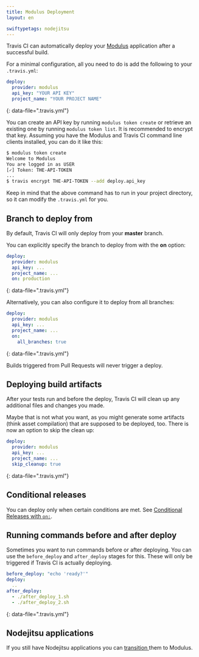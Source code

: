 ```yaml
---
title: Modulus Deployment
layout: en

swiftypetags: nodejitsu
---
```




Travis CI can automatically deploy your [Modulus](https://modulus.io/) application after a successful build.

For a minimal configuration, all you need to do is add the following to your `.travis.yml`:

```yaml
deploy:
  provider: modulus
  api_key: "YOUR API KEY"
  project_name: "YOUR PROJECT NAME"
```
{: data-file=".travis.yml"}

You can create an API key by running `modulus token create` or retrieve an existing one by running `modulus token list`.
It is recommended to encrypt that key. Assuming you have the Modulus and Travis CI command line clients installed, you can do it like this:

```bash
$ modulus token create
Welcome to Modulus
You are logged in as USER
[✓] Token: THE-API-TOKEN
...
$ travis encrypt THE-API-TOKEN --add deploy.api_key
```

Keep in mind that the above command has to run in your project directory, so it can modify the `.travis.yml` for you.

## Branch to deploy from

By default, Travis CI will only deploy from your **master** branch.

You can explicitly specify the branch to deploy from with the **on** option:

```yaml
deploy:
  provider: modulus
  api_key: ...
  project_name: ...
  on: production
```
{: data-file=".travis.yml"}

Alternatively, you can also configure it to deploy from all branches:

```yaml
deploy:
  provider: modulus
  api_key: ...
  project_name: ...
  on:
    all_branches: true
```
{: data-file=".travis.yml"}

Builds triggered from Pull Requests will never trigger a deploy.

## Deploying build artifacts

After your tests run and before the deploy, Travis CI will clean up any additional files and changes you made.

Maybe that is not what you want, as you might generate some artifacts (think asset compilation) that are supposed to be deployed, too. There is now an option to skip the clean up:

```yaml
deploy:
  provider: modulus
  api_key: ...
  project_name: ...
  skip_cleanup: true
```
{: data-file=".travis.yml"}

## Conditional releases

You can deploy only when certain conditions are met.
See [Conditional Releases with `on:`](/user/deployment#Conditional-Releases-with-on%3A).

## Running commands before and after deploy

Sometimes you want to run commands before or after deploying. You can use the `before_deploy` and `after_deploy` stages for this. These will only be triggered if Travis CI is actually deploying.

```yaml
before_deploy: "echo 'ready?'"
deploy:
  ..
after_deploy:
  - ./after_deploy_1.sh
  - ./after_deploy_2.sh
```
{: data-file=".travis.yml"}

## Nodejitsu applications

If you still have Nodejitsu applications you can [transition ](https://www.nodejitsu.com/documentation/nodejitsu-modulus-transition/) them to Modulus.
